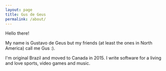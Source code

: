```yaml
---
layout: page
title: Gus de Geus
permalink: /about/
---
```


Hello there!

My name is Gustavo de Geus but my friends (at least the ones in North America) call me Gus :).

I'm original Brazil and moved to Canada in 2015.
I write software for a living and love sports, video games and music.